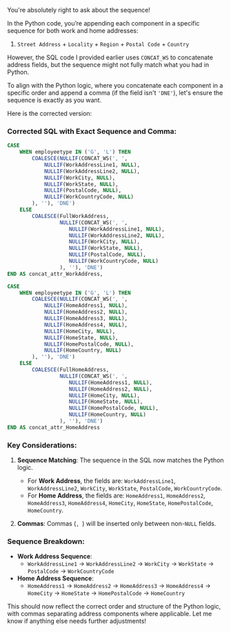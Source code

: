 You're absolutely right to ask about the sequence!

In the Python code, you’re appending each component in a specific sequence for both work and home addresses:

1. `Street Address` + `Locality` + `Region` + `Postal Code` + `Country`

However, the SQL code I provided earlier uses `CONCAT_WS` to concatenate address fields, but the sequence might not fully match what you had in Python.

To align with the Python logic, where you concatenate each component in a specific order and append a comma (if the field isn't `'DNE'`), let's ensure the sequence is exactly as you want.

Here is the corrected version:

### Corrected SQL with Exact Sequence and Comma:

```sql
CASE 
    WHEN employeetype IN ('G', 'L') THEN 
        COALESCE(NULLIF(CONCAT_WS(', ', 
            NULLIF(WorkAddressLine1, NULL), 
            NULLIF(WorkAddressLine2, NULL), 
            NULLIF(WorkCity, NULL), 
            NULLIF(WorkState, NULL), 
            NULLIF(PostalCode, NULL), 
            NULLIF(WorkCountryCode, NULL)
        ), ''), 'DNE')
    ELSE 
        COALESCE(FullWorkAddress, 
                 NULLIF(CONCAT_WS(', ', 
                    NULLIF(WorkAddressLine1, NULL), 
                    NULLIF(WorkAddressLine2, NULL), 
                    NULLIF(WorkCity, NULL), 
                    NULLIF(WorkState, NULL), 
                    NULLIF(PostalCode, NULL), 
                    NULLIF(WorkCountryCode, NULL)
                 ), ''), 'DNE') 
END AS concat_attr_WorkAddress,

CASE 
    WHEN employeetype IN ('G', 'L') THEN 
        COALESCE(NULLIF(CONCAT_WS(', ', 
            NULLIF(HomeAddress1, NULL), 
            NULLIF(HomeAddress2, NULL), 
            NULLIF(HomeAddress3, NULL), 
            NULLIF(HomeAddress4, NULL), 
            NULLIF(HomeCity, NULL), 
            NULLIF(HomeState, NULL), 
            NULLIF(HomePostalCode, NULL), 
            NULLIF(HomeCountry, NULL)
        ), ''), 'DNE')
    ELSE 
        COALESCE(FullHomeAddress, 
                 NULLIF(CONCAT_WS(', ', 
                    NULLIF(HomeAddress1, NULL), 
                    NULLIF(HomeAddress2, NULL), 
                    NULLIF(HomeCity, NULL), 
                    NULLIF(HomeState, NULL), 
                    NULLIF(HomePostalCode, NULL), 
                    NULLIF(HomeCountry, NULL)
                 ), ''), 'DNE') 
END AS concat_attr_HomeAddress
```

### Key Considerations:
1. **Sequence Matching**: The sequence in the SQL now matches the Python logic. 
   - For **Work Address**, the fields are: `WorkAddressLine1`, `WorkAddressLine2`, `WorkCity`, `WorkState`, `PostalCode`, `WorkCountryCode`.
   - For **Home Address**, the fields are: `HomeAddress1`, `HomeAddress2`, `HomeAddress3`, `HomeAddress4`, `HomeCity`, `HomeState`, `HomePostalCode`, `HomeCountry`.
   
2. **Commas**: Commas (`, `) will be inserted only between non-`NULL` fields.

### Sequence Breakdown:
- **Work Address Sequence**: 
  - `WorkAddressLine1` → `WorkAddressLine2` → `WorkCity` → `WorkState` → `PostalCode` → `WorkCountryCode`
- **Home Address Sequence**: 
  - `HomeAddress1` → `HomeAddress2` → `HomeAddress3` → `HomeAddress4` → `HomeCity` → `HomeState` → `HomePostalCode` → `HomeCountry`

This should now reflect the correct order and structure of the Python logic, with commas separating address components where applicable. Let me know if anything else needs further adjustments!